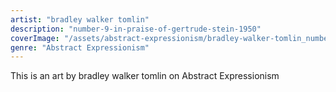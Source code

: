 ```yaml
---
artist: "bradley walker tomlin"
description: "number-9-in-praise-of-gertrude-stein-1950"
coverImage: "/assets/abstract-expressionism/bradley-walker-tomlin_number-9-in-praise-of-gertrude-stein-1950.jpg"
genre: "Abstract Expressionism"
---
```

This is an art by bradley walker tomlin on Abstract Expressionism

